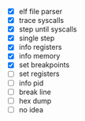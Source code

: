 - [x] elf file parser
- [x] trace syscalls
- [x] step until syscalls
- [x] single step
- [x] info registers
- [x] info memory
- [x] set breakpoints
- [ ] set registers 
- [ ] info pid
- [ ] break line
- [ ] hex dump
- [ ] no idea
